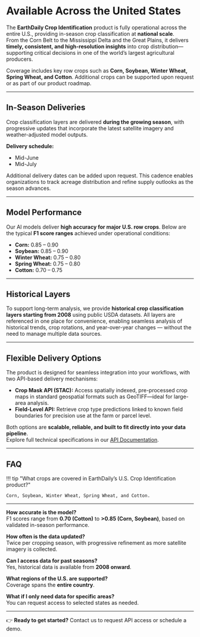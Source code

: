 # Available Across the United States

The **EarthDaily Crop Identification** product is fully operational across the entire U.S., providing in-season crop classification at **national scale**.  
From the Corn Belt to the Mississippi Delta and the Great Plains, it delivers **timely, consistent, and high-resolution insights** into crop distribution—supporting critical decisions in one of the world’s largest agricultural producers.

Coverage includes key row crops such as **Corn, Soybean, Winter Wheat, Spring Wheat, and Cotton**. Additional crops can be supported upon request or as part of our product roadmap.

---

## In-Season Deliveries

Crop classification layers are delivered **during the growing season**, with progressive updates that incorporate the latest satellite imagery and weather-adjusted model outputs.

**Delivery schedule:**
- Mid-June  
- Mid-July  

Additional delivery dates can be added upon request. This cadence enables organizations to track acreage distribution and refine supply outlooks as the season advances.

---

## Model Performance

Our AI models deliver **high accuracy for major U.S. row crops**. Below are the typical **F1 score ranges** achieved under operational conditions:

- **Corn:** 0.85 – 0.90  
- **Soybean:** 0.85 – 0.90  
- **Winter Wheat:** 0.75 – 0.80  
- **Spring Wheat:** 0.75 – 0.80  
- **Cotton:** 0.70 – 0.75  

---

## Historical Layers

To support long-term analysis, we provide **historical crop classification layers starting from 2008** using public USDA datasets. All layers are referenced in one place for convenience, enabling seamless analysis of historical trends, crop rotations, and year-over-year changes — without the need to manage multiple data sources.  

---

## Flexible Delivery Options

The product is designed for seamless integration into your workflows, with two API-based delivery mechanisms:

- **Crop Mask API (STAC):** Access spatially indexed, pre-processed crop maps in standard geospatial formats such as GeoTIFF—ideal for large-area analysis.  
- **Field-Level API:** Retrieve crop type predictions linked to known field boundaries for precision use at the farm or parcel level.  

Both options are **scalable, reliable, and built to fit directly into your data pipeline**.  
Explore full technical specifications in our [API Documentation](#).

---

## FAQ

!!! tip "What crops are covered in EarthDaily’s U.S. Crop Identification product?"

    Corn, Soybean, Winter Wheat, Spring Wheat, and Cotton.


****  


**How accurate is the model?**  
F1 scores range from **0.70 (Cotton)** to **>0.85 (Corn, Soybean)**, based on validated in-season performance.

**How often is the data updated?**  
Twice per cropping season, with progressive refinement as more satellite imagery is collected.

**Can I access data for past seasons?**  
Yes, historical data is available from **2008 onward**.

**What regions of the U.S. are supported?**  
Coverage spans the **entire country**.

**What if I only need data for specific areas?**  
You can request access to selected states as needed.

---

👉 **Ready to get started?** Contact us to request API access or schedule a demo.
